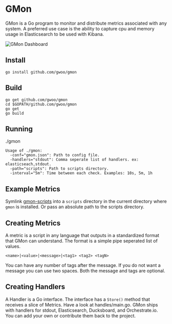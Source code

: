 GMon
====

GMon is a Go program to monitor and distribute metrics associated with any
system. A preferred use case is the ability to capture cpu and memory usage
in Elasticsearch to be used with Kibana.

![GMon Dashboard](http://gwoo.github.io/gmon/img/gmon-dashboard.png)


Install
-------
	go install github.com/gwoo/gmon

Build
-----
	go get github.com/gwoo/gmon
	cd $GOPATH/github.com/gwoo/gmon
	go get
	go build

Running
-------
./gmon

	Usage of ./gmon:
	  -conf="gmon.json": Path to config file.
	  -handlers="stdout": Comma seperate list of handlers. ex: elasticseach,stdout.
	  -path="scripts": Path to scripts directory.
	  -interval="5m": Time between each check. Examples: 10s, 5m, 1h


Example Metrics
---------------
Symlink [gmon-scripts](https://github.com/gwoo/gmon-scripts) into a `scripts`
directory in the current directory where `gmon` is installed. Or pass
an absolute path to the scripts directory.


Creating Metrics
----------------
A metric is a script in any language that outputs in a standardized format
that GMon can understand. The format is a simple pipe seperated list of values.

	<name>|<value>|<message>|<tag1> <tag2> <tagN>

You can have any number of tags after the message. If you do not want a
message you can use two spaces. Both the message and tags are optional.


Creating Handlers
-----------------
A Handler is a Go interface. The interface has a `Store()` method that receives
a slice of Metrics. Have a look at handles/main.go. GMon ships with
handlers for stdout, Elasticsearch, Ducksboard, and Orchestrate.io.
You can add your own or contribute them back to the project.

